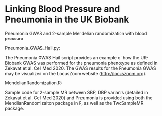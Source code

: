 # Linking Blood Pressure and Pneumonia in the UK Biobank
Pneumonia GWAS and 2-sample Mendelian randomization with blood pressure

Pneumonia_GWAS_Hail.py: 

The Pneumonia GWAS Hail script provides an example of how the UK-Biobank GWAS was performed for the pneumonia phenotype as defined in Zekavat et al. Cell Med 2020.
The GWAS results for the Pneumonia GWAS may be visualized on the LocusZoom website (http://locuszoom.org). 

MendelianRandomization.R:

Sample code for 2-sample MR between SBP, DBP variants (detailed in Zekavat et al. Cell Med 2020) and Pneumonia is provided using both the MendlianRandomizaiton package in R, as well as the TwoSampleMR package.
